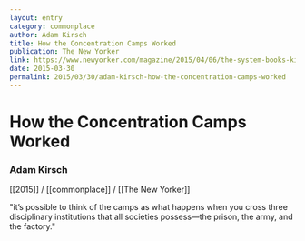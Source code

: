 ```yaml
---
layout: entry
category: commonplace
author: Adam Kirsch
title: How the Concentration Camps Worked
publication: The New Yorker
link: https://www.newyorker.com/magazine/2015/04/06/the-system-books-kirsch
date: 2015-03-30
permalink: 2015/03/30/adam-kirsch-how-the-concentration-camps-worked
---
```


# How the Concentration Camps Worked

### Adam Kirsch

[[2015]] / [[commonplace]] / [[The New Yorker]]

"it’s possible to think of the camps as what happens when you cross three disciplinary institutions that all societies possess—the prison, the army, and the factory."
